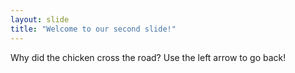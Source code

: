 ```yaml
---
layout: slide
title: "Welcome to our second slide!"
---
```

Why did the chicken cross the road?
Use the left arrow to go back!
